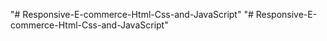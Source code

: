 "# Responsive-E-commerce-Html-Css-and-JavaScript" 
"# Responsive-E-commerce-Html-Css-and-JavaScript" 
